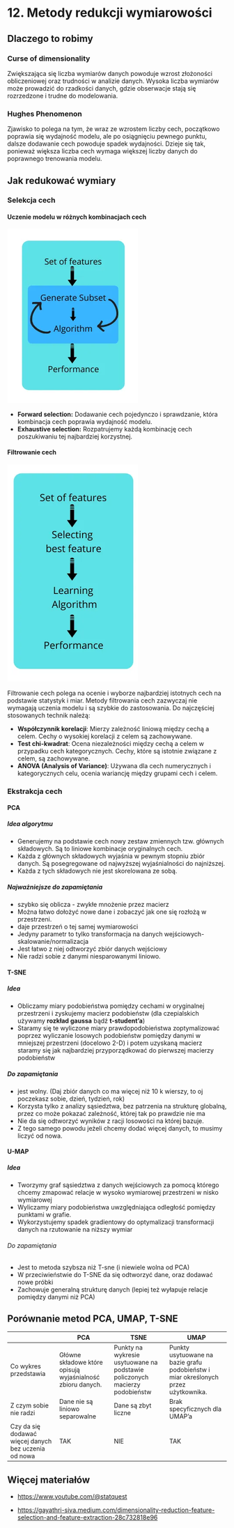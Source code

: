 # 12. Metody redukcji wymiarowości

## Dlaczego to robimy

### Curse of dimensionality

Zwiększająca się liczba wymiarów danych powoduje wzrost złożoności obliczeniowej oraz trudności w analizie danych. Wysoka liczba wymiarów może prowadzić do rzadkości danych, gdzie obserwacje stają się rozrzedzone i trudne do modelowania.

### Hughes Phenomenon

Zjawisko to polega na tym, że wraz ze wzrostem liczby cech, początkowo poprawia się wydajność modelu, ale po osiągnięciu pewnego punktu, dalsze dodawanie cech powoduje spadek wydajności. Dzieje się tak, ponieważ większa liczba cech wymaga większej liczby danych do poprawnego trenowania modelu.

## Jak redukować wymiary

### Selekcja cech
#### Uczenie modelu w różnych kombinacjach cech
![filtrowanie](./images/wrapper.webp)


- **Forward selection:** Dodawanie cech pojedynczo i sprawdzanie, która kombinacja cech poprawia wydajność modelu.
- **Exhaustive selection:** Rozpatrujemy każdą kombinację cech poszukiwaniu tej najbardziej korzystnej.



#### Filtrowanie cech
![filtrowanie](./images/filter.webp)

Filtrowanie cech polega na ocenie i wyborze najbardziej istotnych cech na podstawie statystyk i miar. Metody filtrowania cech zazwyczaj nie wymagają uczenia modelu i są szybkie do zastosowania. Do najczęściej stosowanych technik należą:
- **Współczynnik korelacji**: Mierzy zależność liniową między cechą a celem. Cechy o wysokiej korelacji z celem są zachowywane.
- **Test chi-kwadrat**: Ocena niezależności między cechą a celem w przypadku cech kategorycznych. Cechy, które są istotnie związane z celem, są zachowywane.
- **ANOVA (Analysis of Variance)**: Używana dla cech numerycznych i kategorycznych celu, ocenia wariancję między grupami cech i celem.

### Ekstrakcja cech
#### PCA
##### Idea algorytmu
- Generujemy na podstawie cech nowy zestaw zmiennych tzw. głównych
składowych. Są to liniowe kombinacje oryginalnych cech.
-  Każda z głównych składowych wyjaśnia w pewnym stopniu zbiór danych. Są posegregowane od najwyższej wyjaśnialności do najniższej.
- Każda z tych składowych nie jest skorelowana ze sobą.

##### Najważniejsze do zapamiętania

- szybko się oblicza - zwykłe mnożenie przez macierz
-  Można łatwo dołożyć nowe dane i zobaczyć jak one się rozłożą w przestrzeni.
-  daje przestrzeń o tej samej wymiarowości
-  Jedyny parametr to tylko transformacja na danych
wejściowych-skalowanie/normalizacja
-  Jest łatwo z niej odtworzyć zbiór danych wejściowy
-  Nie radzi sobie z danymi niesparowanymi liniowo.


#### T-SNE

##### Idea

- Obliczamy miary podobieństwa pomiędzy cechami w oryginalnej przestrzeni i zyskujemy macierz
podobieństw (dla czepialskich używamy **rozkład gaussa** bądź **t-student’a**)
-  Staramy się te wyliczone miary prawdopodobieństwa zoptymalizować poprzez wyliczanie losowych
podobieństw pomiędzy danymi w mniejszej przestrzeni (docelowo 2-D) i potem uzyskaną macierz
staramy się jak najbardziej przyporządkować do pierwszej macierzy podobieństw


##### Do zapamiętania

- jest wolny. (Daj zbiór danych co ma więcej niż 10 k wierszy, to oj poczekasz sobie,
dzień, tydzień, rok)
-  Korzysta tylko z analizy sąsiedztwa, bez patrzenia na strukturę globalną, przez co może pokazać zależność, której tak po prawdzie nie ma
- Nie da się odtworzyć wyników z racji losowości na której bazuje.
- Z tego samego powodu jeżeli chcemy dodać więcej danych, to musimy liczyć od nowa.

#### U-MAP

##### Idea
- Tworzymy graf sąsiedztwa z danych wejściowych za pomocą którego chcemy
zmapować relacje w wysoko wymiarowej przestrzeni w nisko wymiarowej
- Wyliczamy miary podobieństwa uwzględniająca odległość pomiędzy punktami w grafie.
- Wykorzystujemy spadek gradientowy do optymalizacji transformacji danych na
rzutowanie na niższy wymiar

###### Do zapamiętania
- Jest to metoda szybsza niż T-sne (i niewiele wolna od PCA)
- W przeciwieństwie do T-SNE da się odtworzyć dane, oraz dodawać nowe próbki
- Zachowuje generalną strukturę danych (lepiej też wyłapuje relacje pomiędzy danymi niż PCA)

## Porównanie metod PCA, UMAP, T-SNE

|    | PCA  | TSNE  | UMAP |
|----|---|---|---|
|Co wykres przedstawia | Główne składowe które opisują wyjaśnialność zbioru danych. | Punkty na wykresie usytuowane na podstawie policzonych macierzy podobieństw | Punkty usytuowane na bazie grafu podobieństw i miar określonych przez użytkownika.
|Z czym sobie nie radzi | Dane nie są liniowo separowalne | Dane są zbyt liczne | Brak specyficznych dla UMAP’a
| Czy da się dodawać więcej danych bez uczenia od nowa | TAK | NIE | TAK |

## Więcej materiałów

- https://www.youtube.com/@statquest

- https://gayathri-siva.medium.com/dimensionality-reduction-feature-selection-and-feature-extraction-28c732818e96